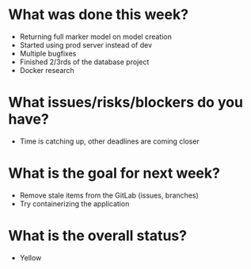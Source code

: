 # What was done this week?

- Returning full marker model on model creation
- Started using prod server instead of dev
- Multiple bugfixes
- Finished 2/3rds of the database project
- Docker research

# What issues/risks/blockers do you have?

- Time is catching up, other deadlines are coming closer

# What is the goal for next week?

- Remove stale items from the GitLab (issues, branches)
- Try containerizing the application

# What is the overall status?

- Yellow
